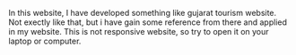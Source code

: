 In this website, I have developed something like gujarat tourism website. Not exectly like that, but i have gain some reference  from there and applied in my website. 
This is not responsive website, so try to open it on your laptop or computer.

